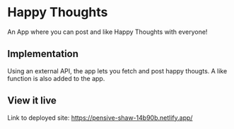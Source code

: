 # Happy Thoughts

An App where you can post and like Happy Thoughts with everyone!

## Implementation

Using an external API, the app lets you fetch and post happy thougts. A like function is also added to the app. 

## View it live

Link to deployed site: https://pensive-shaw-14b90b.netlify.app/